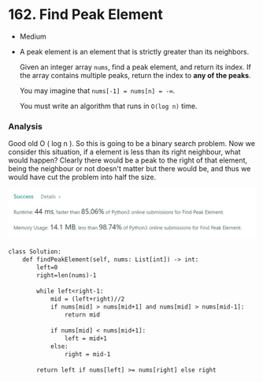 # 162. Find Peak Element

* Medium
*   A peak element is an element that is strictly greater than its neighbors.

    Given an integer array `nums`, find a peak element, and return its index. If the array contains multiple peaks, return the index to **any of the peaks**.

    You may imagine that `nums[-1] = nums[n] = -∞`.

    You must write an algorithm that runs in `O(log n)` time.

### Analysis&#x20;

Good old O ( log n ). So this is going to be a binary search problem. Now we consider this situation, if a element is less than its right neighbour, what would happen? Clearly there would be a peak to the right of that element, being the neighbour or not doesn't matter but there would be, and thus we would have cut the problem into half the size.&#x20;

![](<../.gitbook/assets/image (18) (1) (1) (1).png>)

```
class Solution:
    def findPeakElement(self, nums: List[int]) -> int:
        left=0
        right=len(nums)-1
        
        while left<right-1:
            mid = (left+right)//2
            if nums[mid] > nums[mid+1] and nums[mid] > nums[mid-1]:
                return mid

            if nums[mid] < nums[mid+1]:
                left = mid+1
            else:
                right = mid-1

        return left if nums[left] >= nums[right] else right   
```
